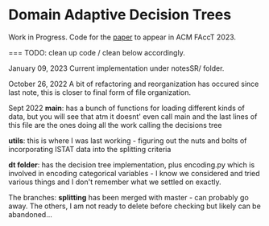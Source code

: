 # Domain Adaptive Decision Trees

Work in Progress. Code for the [paper](https://arxiv.org/abs/2302.13846) to appear in ACM FAccT 2023.

=== TODO: clean up code / clean below accordingly. 

January 09, 2023
Current implementation under notesSR/ folder.

October 26, 2022
A bit of refactoring and reorganization has occured since last note, this is closer to final form of file organization. 


Sept 2022
**main**: has a bunch of functions for loading different kinds of data, but you will see that atm it doesnt' even call main and the last lines of this file are the ones doing all the work calling the decisions tree


**utils**: this is where I was last working - figuring out the nuts and bolts of incorporating ISTAT data into the splitting criteria


**dt folder**: has the decision tree implementation, plus encoding.py which is involved in encoding categorical variables - I know we considered and tried various things and I don't remember what we settled on exactly.


The branches: **splitting** has been merged with master - can probably go away. The others, I am not ready to delete before checking but likely can be abandoned...


